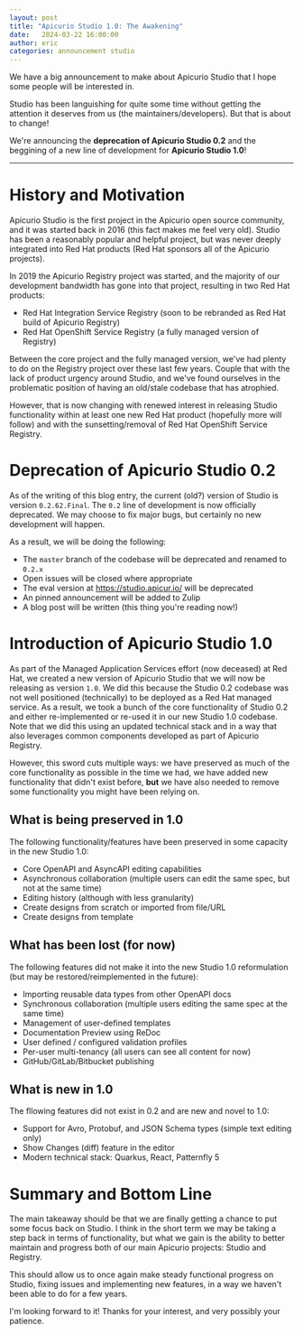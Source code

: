 ```yaml
---
layout: post
title: "Apicurio Studio 1.0: The Awakening"
date:   2024-03-22 16:00:00
author: eric
categories: announcement studio
---
```


We have a big announcement to make about Apicurio Studio that I hope some people
will be interested in.

Studio has been languishing for quite some time without getting the attention
it deserves from us (the maintainers/developers).  But that is about to change!

We're announcing the **deprecation of Apicurio Studio 0.2** and the beggining of
a new line of development for **Apicurio Studio 1.0**!

---

# History and Motivation
Apicurio Studio is the first project in the Apicurio open source community, and
it was started back in 2016 (this fact makes me feel very old).  Studio has been
a reasonably popular and helpful project, but was never deeply integrated into
Red Hat products (Red Hat sponsors all of the Apicurio projects).

In 2019 the Apicurio Registry project was started, and the majority of our 
development bandwidth has gone into that project, resulting in two Red Hat products:

* Red Hat Integration Service Registry (soon to be rebranded as Red Hat build of Apicurio Registry)
* Red Hat OpenShift Service Registry (a fully managed version of Registry)

Between the core project and the fully managed version, we've had plenty to do on
the Registry project over these last few years.  Couple that with the lack of 
product urgency around Studio, and we've found ourselves in the problematic
position of having an old/stale codebase that has atrophied.

However, that is now changing with renewed interest in releasing Studio functionality
within at least one new Red Hat product (hopefully more will follow) and with the
sunsetting/removal of Red Hat OpenShift Service Registry.

# Deprecation of Apicurio Studio 0.2
As of the writing of this blog entry, the current (old?) version of Studio is version
`0.2.62.Final`.  The `0.2` line of development is now officially deprecated.  We may
choose to fix major bugs, but certainly no new development will happen.

As a result, we will be doing the following:

* The `master` branch of the codebase will be deprecated and renamed to `0.2.x`
* Open issues will be closed where appropriate
* The eval version at https://studio.apicur.io/ will be deprecated
* An pinned announcement will be added to Zulip
* A blog post will be written (this thing you're reading now!)

# Introduction of Apicurio Studio 1.0
As part of the Managed Application Services effort (now deceased) at Red Hat, we 
created a new version of Apicurio Studio that we will now be releasing as version
`1.0`.  We did this because the Studio 0.2 codebase was not well positioned (technically)
to be deployed as a Red Hat managed service.  As a result, we took a bunch of the 
core functionality of Studio 0.2 and either re-implemented or re-used it in our new
Studio 1.0 codebase.  Note that we did this using an updated technical stack and in
a way that also leverages common components developed as part of Apicurio Registry.

However, this sword cuts multiple ways:  we have preserved as much of the core 
functionality as possible in the time we had, we have added new functionality that
didn't exist before, **but** we have also needed to remove some functionality you
might have been relying on.

## What is being preserved in 1.0
The following functionality/features have been preserved in some capacity in the new
Studio 1.0:

* Core OpenAPI and AsyncAPI editing capabilities
* Asynchronous collaboration (multiple users can edit the same spec, but not at the same time)
* Editing history (although with less granularity)
* Create designs from scratch or imported from file/URL
* Create designs from template

## What has been lost (for now)
The following features did not make it into the new Studio 1.0 reformulation (but
may be restored/reimplemented in the future):

* Importing reusable data types from other OpenAPI docs
* Synchronous collaboration (multiple users editing the same spec at the same time)
* Management of user-defined templates
* Documentation Preview using ReDoc
* User defined / configured validation profiles
* Per-user multi-tenancy (all users can see all content for now)
* GitHub/GitLab/Bitbucket publishing

## What is new in 1.0
The fllowing features did not exist in 0.2 and are new and novel to 1.0:

* Support for Avro, Protobuf, and JSON Schema types (simple text editing only)
* Show Changes (diff) feature in the editor
* Modern technical stack: Quarkus, React, Patternfly 5

# Summary and Bottom Line
The main takeaway should be that we are finally getting a chance to put some focus
back on Studio.  I think in the short term we may be taking a step back in terms of
functionality, but what we gain is the ability to better maintain and progress both
of our main Apicurio projects:  Studio and Registry.

This should allow us to once again make steady functional progress on Studio, fixing
issues and implementing new features, in a way we haven't been able to do for a few
years.

I'm looking forward to it!  Thanks for your interest, and very possibly your patience.
